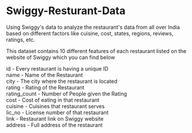# Swiggy-Resturant-Data
Using Swiggy's data to analyze the restaurant's data from all over India based on different factors like cuisine, cost, states, regions, reviews, ratings, etc.

This dataset contains 10 different features of each restaurant listed on the website of Swiggy which you can find below

id - Every restaurant is having a unique ID  
name - Name of the Restaurant  
city - The city where the restaurant is located  
rating - Rating of the Restaurant  
rating_count - Number of People given the Rating  
cost - Cost of eating in that restaurant  
cuisine - Cuisines that restaurant serves  
lic_no - License number of that restaurant  
link - Restaurant link on Swiggy website  
address - Full address of the restaurant  
